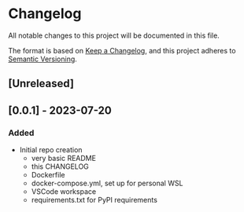 # Changelog
All notable changes to this project will be documented in this file.

The format is based on [Keep a Changelog](https://keepachangelog.com/en/1.0.0/), and this project adheres to [Semantic Versioning](https://semver.org/spec/v2.0.0.html).

## [Unreleased]


## [0.0.1] - 2023-07-20
### Added
- Initial repo creation
    - very basic README
    - this CHANGELOG
    - Dockerfile
    - docker-compose.yml, set up for personal WSL 
    - VSCode workspace
    - requirements.txt for PyPI requirements